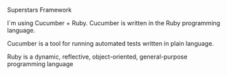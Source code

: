 Superstars Framework

I`m using Cucumber + Ruby. Cucumber is written in the Ruby programming language. 

Cucumber is a tool for running automated tests written in plain language.

Ruby is a dynamic, reflective, object-oriented, general-purpose programming language